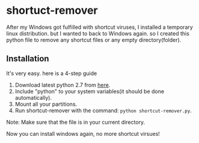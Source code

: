 # shortuct-remover

After my Windows got fulfilled with shortcut viruses, I installed a temporary linux distribution.
but I wanted to back to Windows again. so I created this python file to remove any shortcut files or any empty directory(folder).

## Installation

It's very easy. here is a 4-step guide

1. Download latest python 2.7 from [here](https://www.python.org/downloads/).
2. Include "python" to your system variables(it should be done automatically).
3. Mount all your partitions.
4. Run shortcut-remover with the command: `python shortcut-remover.py`.

Note: Make sure that the file is in your current directory.

Now you can install windows again, no more shortcut virsues!

